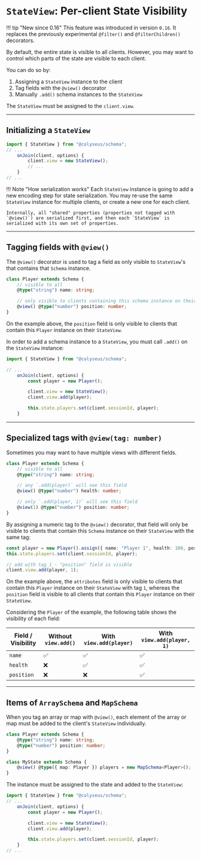 # `StateView`: Per-client State Visibility

!!! tip "New since 0.16"
    This feature was introduced in version `0.16`. It replaces the previously experimental `@filter()` and `@filterChildren()` decorators.

By default, the entire state is visible to all clients. However, you may want to control which parts of the state are visible to each client.

You can do so by:

1. Assigning a `StateView` instance to the client
2. Tag fields with the `@view()` decorator
3. Manually `.add()` schema instances to the `StateView`

The `StateView` must be assigned to the `client.view`.

---

## Initializing a `StateView`

```typescript
import { StateView } from "@colyseus/schema";
// ...
    onJoin(client, options) {
        client.view = new StateView();
        // ...
    }
// ...
```

!!! Note "How serialization works"
    Each `StateView` instance is going to add a new encoding step for state serialization. You may re-use the same `StateView` instance for multiple clients, or create a new one for each client.

    Internally, all "shared" properties (properties not tagged with `@view()`) are serialized first, and then each `StateView` is serialized with its own set of properties.

---

## Tagging fields with `@view()`

The `@view()` decorator is used to tag a field as only visible to `StateView`'s that contains that `Schema` instance.

```typescript
class Player extends Schema {
    // visible to all
    @type("string") name: string;

    // only visible to clients containing this schema instance on their `StateView`
    @view() @type("number") position: number;
}
```

On the example above, the `position` field is only visible to clients that contain this `Player` instance on their `StateView`.

In order to add a schema instance to a `StateView`, you must call `.add()` on the `StateView` instance:

```typescript
import { StateView } from "@colyseus/schema";

// ...
    onJoin(client, options) {
        const player = new Player();

        client.view = new StateView();
        client.view.add(player);

        this.state.players.set(client.sessionId, player);
    }
```

---

## Specialized tags with `@view(tag: number)`

Sometimes you may want to have multiple views with different fields.

```typescript
class Player extends Schema {
    // visible to all
    @type("string") name: string;

    // any `.add(player)` will see this field
    @view() @type("number") health: number;

    // only `.add(player, 1)` will see this field
    @view(1) @type("number") position: number;
}
```

By assigning a numeric tag to the `@view()` decorator, that field will only be visible to clients that contain this `Schema` instance on their `StateView` with the same tag:

```typescript
const player = new Player().assign({ name: "Player 1", health: 100, position: 0 });
this.state.players.set(client.sessionId, player);

// add with tag 1 - "position" field is visible
client.view.add(player, 1);
```


On the example above, the `attributes` field is only visible to clients that contain this `Player` instance on their `StateView` with tag `1`, whereas the `position` field is visible to all clients that contain this `Player` instance on their `StateView`.

Considering the `Player` of the example, the following table shows the visibility of each field:

| Field / Visibility | Without `view.add()` | With `view.add(player)` | With `view.add(player, 1)` |
|--------------------|----------------------|-------------------------|----------------------------|
| `name`             | ✅                   | ✅                       | ✅                         |
| `health`           | ❌                   | ✅                       | ✅                         |
| `position`         | ❌                   | ❌                       | ✅                         |

---

## Items of `ArraySchema` and `MapSchema`

When you tag an array or map with `@view()`, each element of the array or map must be added to the client's `StateView` individually.

```typescript
class Player extends Schema {
    @type("string") name: string;
    @type("number") position: number;
}

class MyState extends Schema {
    @view() @type({ map: Player }) players = new MapSchema<Player>();
}
```

The instance must be assigned to the state and added to the `StateView`:

```typescript
import { StateView } from "@colyseus/schema";
// ...
    onJoin(client, options) {
        const player = new Player();

        client.view = new StateView();
        client.view.add(player);

        this.state.players.set(client.sessionId, player);
    }
// ...
```
